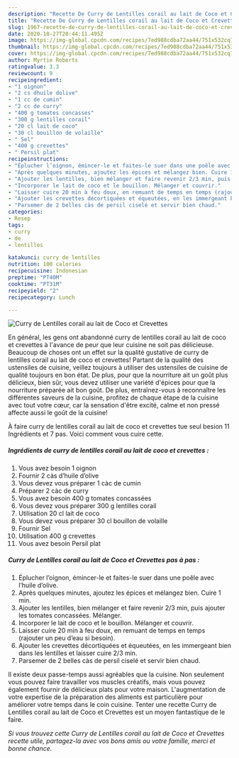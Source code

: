 ```yaml
---
description: "Recette De Curry de Lentilles corail au lait de Coco et Crevettes"
title: "Recette De Curry de Lentilles corail au lait de Coco et Crevettes"
slug: 1967-recette-de-curry-de-lentilles-corail-au-lait-de-coco-et-crevettes
date: 2020-10-27T20:44:11.495Z
image: https://img-global.cpcdn.com/recipes/7ed988cdba72aa44/751x532cq70/curry-de-lentilles-corail-au-lait-de-coco-et-crevettes-photo-principale-de-la-recette.jpg
thumbnail: https://img-global.cpcdn.com/recipes/7ed988cdba72aa44/751x532cq70/curry-de-lentilles-corail-au-lait-de-coco-et-crevettes-photo-principale-de-la-recette.jpg
cover: https://img-global.cpcdn.com/recipes/7ed988cdba72aa44/751x532cq70/curry-de-lentilles-corail-au-lait-de-coco-et-crevettes-photo-principale-de-la-recette.jpg
author: Myrtie Roberts
ratingvalue: 3.3
reviewcount: 9
recipeingredient:
- "1 oignon"
- "2 cs dhuile dolive"
- "1 cc de cumin"
- "2 cc de curry"
- "400 g tomates concasses"
- "300 g lentilles corail"
- "20 cl lait de coco"
- "30 cl bouillon de volaille"
- " Sel"
- "400 g crevettes"
- " Persil plat"
recipeinstructions:
- "Éplucher l’oignon, émincer-le et faites-le suer dans une poêle avec l’huile d’olive."
- "Après quelques minutes, ajoutez les épices et mélangez bien. Cuire 1 min."
- "Ajouter les lentilles, bien mélanger et faire revenir 2/3 min, puis ajouter les tomates concassées. Mélanger."
- "Incorporer le lait de coco et le bouillon. Mélanger et couvrir."
- "Laisser cuire 20 min à feu doux, en remuant de temps en temps (rajouter un peu d’eau si besoin)."
- "Ajouter les crevettes décortiquées et équeutées, en les immergeant bien dans les lentilles et laisser cuire 2/3 min."
- "Parsemer de 2 belles càs de persil ciselé et servir bien chaud."
categories:
- Resep
tags:
- curry
- de
- lentilles

katakunci: curry de lentilles 
nutrition: 100 calories
recipecuisine: Indonesian
preptime: "PT40M"
cooktime: "PT31M"
recipeyield: "2"
recipecategory: Lunch

---
```



![Curry de Lentilles corail au lait de Coco et Crevettes](https://img-global.cpcdn.com/recipes/7ed988cdba72aa44/751x532cq70/curry-de-lentilles-corail-au-lait-de-coco-et-crevettes-photo-principale-de-la-recette.jpg)

En général, les gens ont abandonné curry de lentilles corail au lait de coco et crevettes à l'avance de peur que leur cuisine ne soit pas délicieuse. Beaucoup de choses ont un effet sur la qualité gustative de curry de lentilles corail au lait de coco et crevettes! Partant de la qualité des ustensiles de cuisine, veillez toujours à utiliser des ustensiles de cuisine de qualité toujours en bon état. De plus, pour que la nourriture ait un goût plus délicieux, bien sûr, vous devez utiliser une variété d'épices pour que la nourriture préparée ait bon goût. De plus, entraînez-vous à reconnaître les différentes saveurs de la cuisine, profitez de chaque étape de la cuisine avec tout votre cœur, car la sensation d'être excité, calme et non pressé affecte aussi le goût de la cuisine!

<!--inarticleads1-->

À faire curry de lentilles corail au lait de coco et crevettes tue seul besion 11 Ingrédients et 7 pas. Voici comment vous cuire cette.

##### Ingrédients de curry de lentilles corail au lait de coco et crevettes :

1. Vous avez besoin 1 oignon
1. Fournir 2 càs d’huile d’olive
1. Vous devez vous préparer 1 càc de cumin
1. Préparer 2 càc de curry
1. Vous avez besoin 400 g tomates concassées
1. Vous devez vous préparer 300 g lentilles corail
1. Utilisation 20 cl lait de coco
1. Vous devez vous préparer 30 cl bouillon de volaille
1. Fournir  Sel
1. Utilisation 400 g crevettes
1. Vous avez besoin  Persil plat




<!--inarticleads2-->

##### Curry de Lentilles corail au lait de Coco et Crevettes pas à pas :

1. Éplucher l’oignon, émincer-le et faites-le suer dans une poêle avec l’huile d’olive.
1. Après quelques minutes, ajoutez les épices et mélangez bien. Cuire 1 min.
1. Ajouter les lentilles, bien mélanger et faire revenir 2/3 min, puis ajouter les tomates concassées. Mélanger.
1. Incorporer le lait de coco et le bouillon. Mélanger et couvrir.
1. Laisser cuire 20 min à feu doux, en remuant de temps en temps (rajouter un peu d’eau si besoin).
1. Ajouter les crevettes décortiquées et équeutées, en les immergeant bien dans les lentilles et laisser cuire 2/3 min.
1. Parsemer de 2 belles càs de persil ciselé et servir bien chaud.




<!--inarticleads1-->

<p>
Il existe deux passe-temps aussi agréables que la cuisine. Non seulement vous pouvez faire travailler vos muscles créatifs, mais vous pouvez également fournir de délicieux plats pour votre maison. L'augmentation de votre expertise de la préparation des aliments est particulière pour améliorer votre temps dans le coin cuisine. Tenter une recette Curry de Lentilles corail au lait de Coco et Crevettes est un moyen fantastique de le faire.
</p>

<p>
<i>Si vous trouvez cette Curry de Lentilles corail au lait de Coco et Crevettes recette utile, partagez-la avec vos bons amis ou votre famille, merci et bonne chance.</i>
</p>
